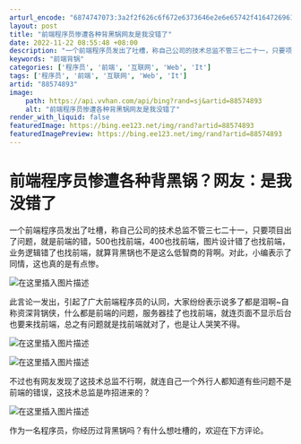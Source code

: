 ```yaml
---
arturl_encode: "6874747073:3a2f2f626c6f672e6373646e2e6e65742f41647269616e7332:2f61727469636c652f64657461696c732f3838353734383933"
layout: post
title: "前端程序员惨遭各种背黑锅网友是我没错了"
date: 2022-11-22 08:55:48 +08:00
description: "一个前端程序员发出了吐槽，称自己公司的技术总监不管三七二十一，只要项目出了问题，就是前端的错，500"
keywords: "前端背锅"
categories: ['程序员', '前端', '互联网', 'Web', 'It']
tags: ['程序员', '前端', '互联网', 'Web', 'It']
artid: "88574893"
image:
    path: https://api.vvhan.com/api/bing?rand=sj&artid=88574893
    alt: "前端程序员惨遭各种背黑锅网友是我没错了"
render_with_liquid: false
featuredImage: https://bing.ee123.net/img/rand?artid=88574893
featuredImagePreview: https://bing.ee123.net/img/rand?artid=88574893
---
```


# 前端程序员惨遭各种背黑锅？网友：是我没错了

一个前端程序员发出了吐槽，称自己公司的技术总监不管三七二十一，只要项目出了问题，就是前端的错，500也找前端，400也找前端，图片设计错了也找前端，业务逻辑错了也找前端，就算背黑锅也不是这么低智商的背啊。对此，小编表示了同情，这也真的是有点惨。
  
![在这里插入图片描述](https://i-blog.csdnimg.cn/blog_migrate/f7f75203bf7cc44b43c9fb6b2e36a952.png)

此言论一发出，引起了广大前端程序员的认同，大家纷纷表示说多了都是泪啊~自称资深背锅侠，什么都是前端的问题，服务器挂了也找前端，就连页面不显示后台也要来找前端，总之有问题就是找前端就对了，也是让人哭笑不得。

![在这里插入图片描述](https://i-blog.csdnimg.cn/blog_migrate/8577db1195391cc0336747f6e21470d4.png)
  
![在这里插入图片描述](https://i-blog.csdnimg.cn/blog_migrate/0824314ea239368b0c29091336194791.png)
  
不过也有网友发现了这技术总监不行啊，就连自己一个外行人都知道有些问题不是前端的错误，这技术总监是咋招进来的？

![在这里插入图片描述](https://i-blog.csdnimg.cn/blog_migrate/aeb1f44b598237b0ae9a26d0f81c8b17.png)
  
作为一名程序员，你经历过背黑锅吗？有什么想吐槽的，欢迎在下方评论。